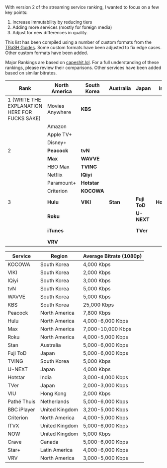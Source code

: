 With version 2 of the streaming service ranking, I wanted to focus on a few key points:

1. Increase immutability by reducing tiers
2. Adding more services (mostly for foreign media)
3. Adjust for new differences in quality.

This list has been compiled using a number of custom formats from the [TRaSH Guides](https://trash-guides.info/). Some custom formats have been adjusted to fix edge cases. Other custom formats have been added. 

Major Rankings are based on [capeshit.lol](https://capeshit.lol/). For a full understanding of these rankings, please review their comparisons. Other services have been added based on similar bitrates. 

| Rank                                          | North America   | South Korea | Australia | Japan        | India       | Hong Kong | Netherlands     | United Kingdom  | Canada    | Latin America |
| --------------------------------------------- | --------------- | ----------- | --------- | ------------ | ----------- | --------- | --------------- | --------------- | --------- | ------------- |
| 1 (WRITE THE EXPLANATION HERE FOR FUCKS SAKE) | Movies Anywhere | **KBS**     |           |              |             |           |                 |                 |           |               |
|                                               | Amazon          |             |           |              |             |           |                 |                 |           |               |
|                                               | Apple TV+       |             |           |              |             |           |                 |                 |           |               |
|                                               | Disney+         |             |           |              |             |           |                 |                 |           |               |
| 2                                             | **Peacock**     | **tvN**     |           |              |             |           |                 |                 |           |               |
|                                               | **Max**         | **WAVVE**   |           |              |             |           |                 |                 |           |               |
|                                               | HBO Max         | **TVING**   |           |              |             |           |                 |                 |           |               |
|                                               | Netflix         | **IQiyi**   |           |              |             |           |                 |                 |           |               |
|                                               | Paramount+      | **Hotstar** |           |              |             |           |                 |                 |           |               |
|                                               | Criterion       | **KOCOWA**  |           |              |             |           |                 |                 |           |               |
| 3                                             | **Hulu**        | **VIKI**    | **Stan**  | **Fuji ToD** | **Hotstar** |           | **Pathé Thuis** | **ITVX**        | **Crave** | **Star+**     |
|                                               | **Roku**        |             |           | **U-NEXT**   |             |           |                 | **NOW**         |           |               |
|                                               | **iTunes**      |             |           | **TVer**     |             | **VIU**   |                 | **BBC iPlayer** |           |               |
|                                               | **VRV**         |             |           |              |             |           |                 |                 |           |               |



| Service     | Region         | Average Bitrate (1080p) |
| ----------- | -------------- | ----------------------- |
| KOCOWA      | South Korea    | 4,000 Kbps              |
| VIKI        | South Korea    | 2,000 Kbps              |
| IQiyi       | South Korea    | 3,000 Kbps              |
| tvN         | South Korea    | 5,000 Kbps              |
| WAVVE       | South Korea    | 5,000 Kbps              |
| KBS         | South Korea    | 25,000 Kbps             |
| Peacock     | North America  | 7,800 Kbps              |
| Hulu        | North America  | 4,000-6,000 Kbps        |
| Max         | North America  | 7,000-10,000 Kbps       |
| Roku        | North America  | 4,000-5,000 Kbps        |
| Stan        | Australia      | 5,000-6,000 Kbps        |
| Fuji ToD    | Japan          | 5,000-6,000 Kbps        |
| TVING       | South Korea    | 5,000 Kbps              |
| U-NEXT      | Japan          | 4,000 Kbps              |
| Hotstar     | India          | 3,000-4,000 Kbps        |
| TVer        | Japan          | 2,000-3,000 Kbps        |
| VIU         | Hong Kong      | 2,000 Kbps              |
| Pathé Thuis | Netherlands    | 5,000-6,000 Kbps        |
| BBC iPlayer | United Kingdom | 3,200-5,000 Kbps        |
| Criterion   | North America  | 4,000-5,000 Kbps        |
| ITVX        | United Kingdom | 5,000-6,000 Kbps        |
| NOW         | United Kingdom | 5,000 Kbps              |
| Crave       | Canada         | 5,000-6,000 Kbps        |
| Star+       | Latin America  | 4,000-6,000 Kbps        |
| VRV         | North America  | 3,000-5,000 Kbps        |
